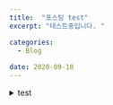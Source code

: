 ```yaml
---
title:  "포스팅 test"
excerpt: "테스트중입니다. "

categories:
  - Blog
 
date: 2020-09-10
---
```


<details>
  <summary>test</summary>
  
  - sadfsaf
    -asdfasf
  
</details>
